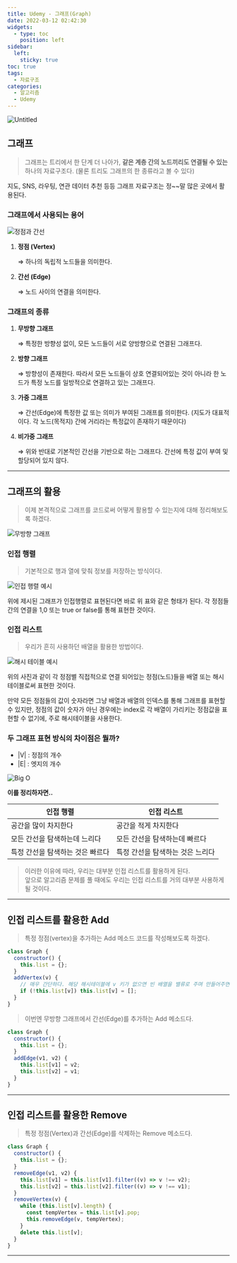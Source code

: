 ```yaml
---
title: Udemy - 그래프(Graph)
date: 2022-03-12 02:42:30
widgets:
  - type: toc
    position: left
sidebar:
  left:
    sticky: true
toc: true
tags:
  - 자료구조
categories:
  - 알고리즘
  - Udemy
---
```


![Untitled](https://user-images.githubusercontent.com/67448481/157920322-3cb52e72-d15b-490a-b074-71845e7a4e9a.png)

## 그래프

> 그래프는 트리에서 한 단계 더 나아가, **같은 계층 간의 노드끼리도 연결될 수 있는** 하나의 자료구조다. (물론 트리도 그래프의 한 종류라고 볼 수 있다)

지도, SNS, 라우팅, 연관 데이터 추천 등등 그래프 자료구조는 정~~말 많은 곳에서 활용된다.

### 그래프에서 사용되는 용어

![정점과 간선](https://user-images.githubusercontent.com/67448481/157920267-fbf87d45-8e29-461d-b183-8660797ff725.png)

1. **정점 (Vertex)**

   ⇒ 하나의 독립적 노드들을 의미한다.

2. **간선 (Edge)**

   ⇒ 노드 사이의 연결을 의미한다.

### 그래프의 종류

1. **무방향 그래프**

   ⇒ 특정한 방향성 없이, 모든 노드들이 서로 양방향으로 연결된 그래프다.

2. **방향 그래프**

   ⇒ 방향성이 존재한다. 따라서 모든 노드들이 상호 연결되어있는 것이 아니라 한 노드가 특정 노드를 일방적으로 연결하고 있는 그래프다.

3. **가중 그래프**

   ⇒ 간선(Edge)에 특정한 값 또는 의미가 부여된 그래프를 의미한다. (지도가 대표적이다. 각 노드(목적지) 간에 거리라는 특정값이 존재하기 때문이다)

4. **비가중 그래프**

   ⇒ 위와 반대로 기본적인 간선을 기반으로 하는 그래프다. 간선에 특정 값이 부여 및 할당되어 있지 않다.

---

## 그래프의 활용

> 이제 본격적으로 그래프를 코드로써 어떻게 활용할 수 있는지에 대해 정리해보도록 하겠다.

![무방향 그래프](https://user-images.githubusercontent.com/67448481/157920287-d26c7328-c110-4dde-a941-0351206ae0bd.png)

### 인접 행렬

> 기본적으로 행과 열에 맞춰 정보를 저장하는 방식이다.

![인접 행렬 예시](https://user-images.githubusercontent.com/67448481/157920294-836e4485-2b6d-475f-b9bd-f0da663a34d5.png)

위에 제시된 그래프가 인접행렬로 표현된다면 바로 위 표와 같은 형태가 된다. 각 정점들 간의 연결을 1,0 또는 true or false를 통해 표현한 것이다.

### 인접 리스트

> 우리가 흔히 사용하던 배열을 활용한 방법이다.

![해시 테이블 예시](https://user-images.githubusercontent.com/67448481/157920310-28805a44-a3e7-4fd4-b12f-115dd64c36f7.png)

위의 사진과 같이 각 정점별 직접적으로 연결 되어있는 정점(노드)들을 배열 또는 해시테이블로써 표현한 것이다.

만약 모든 정점들의 값이 숫자라면 그냥 배열과 배열의 인덱스를 통해 그래프를 표현할 수 있지만, 정점의 값이 숫자가 아닌 경우에는 index로 각 배열이 가리키는 정점값을 표현할 수 없기에, 주로 해시테이블을 사용한다.

### 두 그래프 표현 방식의 차이점은 뭘까?

- |V| : 정점의 개수
- |E| : 엣지의 개수

![Big O](https://user-images.githubusercontent.com/67448481/157921358-b65aff22-d85c-4041-96b2-f3d18252b8fe.png)

**이를 정리하자면..**

| 인접 행렬                        | 인접 리스트                      |
| -------------------------------- | -------------------------------- |
| 공간을 많이 차지한다             | 공간을 적게 차지한다             |
| 모든 간선을 탐색하는데 느리다    | 모든 간선을 탐색하는데 빠르다    |
| 특정 간선을 탐색하는 것은 빠르다 | 특정 간선을 탐색하는 것은 느리다 |

> 이러한 이유에 따라, 우리는 대부분 인접 리스트를 활용하게 된다.  
> 앞으로 알고리즘 문제를 풀 때에도 우리는 인접 리스트를 거의 대부분 사용하게 될 것이다.

---

## 인접 리스트를 활용한 Add

> 특정 정점(vertex)을 추가하는 Add 메소드 코드를 작성해보도록 하겠다.

```jsx
class Graph {
  constructor() {
    this.list = {};
  }
  addVertex(v) {
    // 매우 간단하다. 해당 해시테이블에 v 키가 없으면 빈 배열을 밸류로 주며 만들어주면 된다.
    if (!this.list[v]) this.list[v] = [];
  }
}
```

> 이번엔 무방향 그래프에서 간선(Edge)를 추가하는 Add 메소드다.

```jsx
class Graph {
  constructor() {
    this.list = {};
  }
  addEdge(v1, v2) {
    this.list[v1] = v2;
    this.list[v2] = v1;
  }
}
```

---

## 인접 리스트를 활용한 Remove

> 특정 정점(Vertex)과 간선(Edge)를 삭제하는 Remove 메소드다.

```jsx
class Graph {
  constructor() {
    this.list = {};
  }
  removeEdge(v1, v2) {
    this.list[v1] = this.list[v1].filter((v) => v !== v2);
    this.list[v2] = this.list[v2].filter((v) => v !== v1);
  }
  removeVertex(v) {
    while (this.list[v].length) {
      const tempVertex = this.list[v].pop;
      this.removeEdge(v, tempVertex);
    }
    delete this.list[v];
  }
}
```

---
